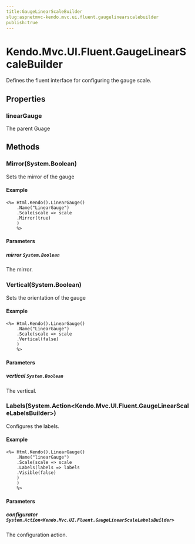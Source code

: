 ```yaml
---
title:GaugeLinearScaleBuilder
slug:aspnetmvc-kendo.mvc.ui.fluent.gaugelinearscalebuilder
publish:true
---
```


# Kendo.Mvc.UI.Fluent.GaugeLinearScaleBuilder

Defines the fluent interface for configuring the gauge scale.

## Properties

### linearGauge
The parent Guage

## Methods

### Mirror(System.Boolean)
Sets the mirror of the gauge

#### Example
    <%= Html.Kendo().LinearGauge()
        .Name("LinearGauge")
        .Scale(scale => scale
        .Mirror(true)
        )
        %>

#### Parameters

##### mirror `System.Boolean`
The mirror.

### Vertical(System.Boolean)
Sets the orientation of the gauge

#### Example
    <%= Html.Kendo().LinearGauge()
        .Name("LinearGauge")
        .Scale(scale => scale
        .Vertical(false)
        )
        %>

#### Parameters

##### vertical `System.Boolean`
The vertical.

### Labels(System.Action<Kendo.Mvc.UI.Fluent.GaugeLinearScaleLabelsBuilder>)
Configures the labels.

#### Example
    <%= Html.Kendo().LinearGauge()
        .Name("linearGauge")
        .Scale(scale => scale
        .Labels(labels => labels
        .Visible(false)
        )
        )
        %>

#### Parameters

##### configurator `System.Action<Kendo.Mvc.UI.Fluent.GaugeLinearScaleLabelsBuilder>`
The configuration action.